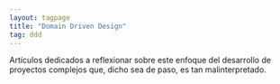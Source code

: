 ```yaml
---
layout: tagpage
title: "Domain Driven Design"
tag: ddd
---
```


Artículos dedicados a reflexionar sobre este enfoque del desarrollo de proyectos complejos que, dicho sea de paso, es tan malinterpretado.
